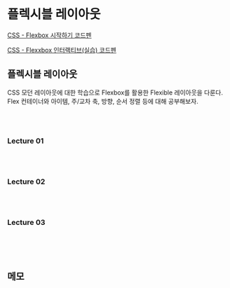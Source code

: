 # 플렉시블 레이아웃

[CSS - Flexbox 시작하기 코드펜](https://codepen.io/yamoo9/pen/LdoxoB)

[CSS - Flexxbox 인터랙티브(실습) 코드펜](https://codepen.io/yamoo9/full/qoGqaE)
## 플렉시블 레이아웃
CSS 모던 레이아웃에 대한 학습으로 Flexbox를 활용한 Flexible 레이아웃을 다룬다. Flex 컨테이너와 아이템, 주/교차 축, 방향, 순서 정렬 등에 대해 공부해보자.

<br/>
<br/>

### Lecture 01

<br/>
<br/>

### Lecture 02

<br/>
<br/>

### Lecture 03

<br/>
<br/>
<br/>

## 메모

<br/>
<br/>
<br/>
